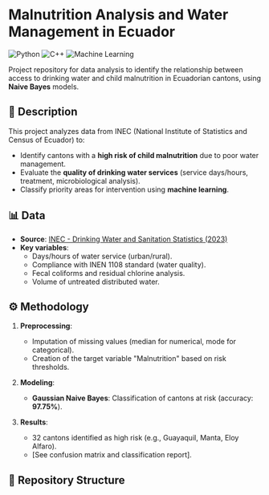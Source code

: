 # Malnutrition Analysis and Water Management in Ecuador

![Python](https://img.shields.io/badge/Python-3.8%2B-blue)
![C++](https://img.shields.io/badge/C++-17-orange)
![Machine Learning](https://img.shields.io/badge/Machine%20Learning-Naive%20Bayes%20%26%20Linear%20Regression-green)

Project repository for data analysis to identify the relationship between access to drinking water and child malnutrition in Ecuadorian cantons, using **Naive Bayes** models.

## 📌 Description
This project analyzes data from INEC (National Institute of Statistics and Census of Ecuador) to:
- Identify cantons with a **high risk of child malnutrition** due to poor water management.
- Evaluate the **quality of drinking water services** (service days/hours, treatment, microbiological analysis).
- Classify priority areas for intervention using **machine learning**.

## 📊 Data
- **Source**: [INEC - Drinking Water and Sanitation Statistics (2023)](https://anda.inec.gob.ec/anda/index.php/catalog/1091/get_microdata)
- **Key variables**:
  - Days/hours of water service (urban/rural).
  - Compliance with INEN 1108 standard (water quality).
  - Fecal coliforms and residual chlorine analysis.
  - Volume of untreated distributed water.

## ⚙️ Methodology
1. **Preprocessing**:
   - Imputation of missing values (median for numerical, mode for categorical).
   - Creation of the target variable "Malnutrition" based on risk thresholds.
2. **Modeling**:
   - **Gaussian Naive Bayes**: Classification of cantons at risk (accuracy: **97.75%**).
   
3. **Results**:
   - 32 cantons identified as high risk (e.g., Guayaquil, Manta, Eloy Alfaro).
   - [See confusion matrix and classification report].

## 📂 Repository Structure
